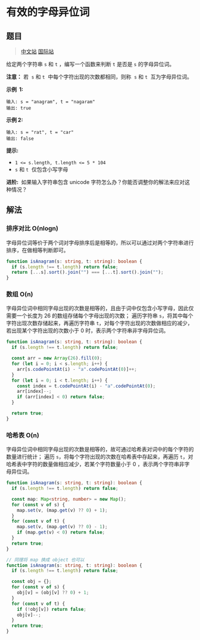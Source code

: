 # 有效的字母异位词

## 题目

> [中文站](https://leetcode-cn.com/problems/valid-anagram/) [国际站](https://leetcode.com/problems/valid-anagram/)

给定两个字符串 `s` 和 `t` ，编写一个函数来判断 `t` 是否是 `s` 的字母异位词。

**注意：** 若  `s` 和 `t`  中每个字符出现的次数都相同，则称  `s` 和 `t`  互为字母异位词。

**示例  1:**

```
输入: s = "anagram", t = "nagaram"
输出: true
```

**示例 2:**

```
输入: s = "rat", t = "car"
输出: false
```

**提示:**

- `1 <= s.length, t.length <= 5 * 104`
- `s` 和 `t`  仅包含小写字母

**进阶:**  如果输入字符串包含 unicode 字符怎么办？你能否调整你的解法来应对这种情况？

## 解法

### 排序对比 O(nlogn)

字母异位词等价于两个词对字母排序后是相等的，所以可以通过对两个字符串进行排序，在做相等判断即可。

```typescript
function isAnagram(s: string, t: string): boolean {
  if (s.length !== t.length) return false;
  return [...s].sort().join("") === [...t].sort().join("");
}
```

### 数组 O(n)

字母异位词中相同字母出现的次数是相等的，且由于词中仅包含小写字母，因此仅需要一个长度为 26 的数组存储每个字母出现的次数；
遍历字符串 `s`，将其中每个字符出现次数存储起来，再遍历字符串 `t`，对每个字符出现的次数做相应的减少，若出现某个字符出现的次数小于 0 时，表示两个字符串非字母异位词。

```typescript
function isAnagram(s: string, t: string): boolean {
  if (s.length !== t.length) return false;

  const arr = new Array(26).fill(0);
  for (let i = 0; i < s.length; i++) {
    arr[s.codePointAt(i) - "a".codePointAt(0)]++;
  }
  for (let i = 0; i < t.length; i++) {
    const index = t.codePointAt(i) - "a".codePointAt(0);
    arr[index]--;
    if (arr[index] < 0) return false;
  }

  return true;
}
```

### 哈希表 O(n)

字母异位词中相同字母出现的次数是相等的，故可通过哈希表对词中的每个字符的数量进行统计；
遍历 `s`，将每个字符出现的次数在哈希表中存起来，再遍历 `t`，对哈希表中字符的数量做相应减少，若某个字符数量小于 0 ，表示两个字符串非字母异位词。

```typescript
function isAnagram(s: string, t: string): boolean {
  if (s.length !== t.length) return false;

  const map: Map<string, number> = new Map();
  for (const v of s) {
    map.set(v, (map.get(v) ?? 0) + 1);
  }
  for (const v of t) {
    map.set(v, (map.get(v) ?? 0) - 1);
    if (map.get(v) < 0) return false;
  }
  return true;
}

// 同理将 map 换成 object 也可以
function isAnagram(s: string, t: string): boolean {
  if (s.length !== t.length) return false;

  const obj = {};
  for (const v of s) {
    obj[v] = (obj[v] ?? 0) + 1;
  }
  for (const v of t) {
    if (!obj[v]) return false;
    obj[v]--;
  }
  return true;
}
```
